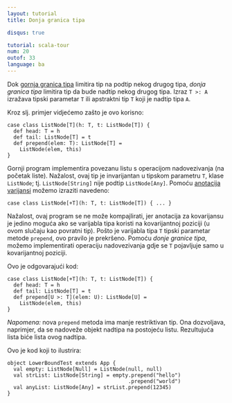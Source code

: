 ```yaml
---
layout: tutorial
title: Donja granica tipa

disqus: true

tutorial: scala-tour
num: 20
outof: 33
language: ba
---
```


Dok [gornja granica tipa](upper-type-bounds.html) limitira tip na podtip nekog drugog tipa,
*donja granica tipa* limitira tip da bude nadtip nekog drugog tipa.
Izraz `T >: A` izražava tipski parametar `T` ili apstraktni tip `T` koji je nadtip tipa `A`.

Kroz slj. primjer vidjećemo zašto je ovo korisno:

    case class ListNode[T](h: T, t: ListNode[T]) {
      def head: T = h
      def tail: ListNode[T] = t
      def prepend(elem: T): ListNode[T] =
        ListNode(elem, this)
    }

Gornji program implementira povezanu listu s operacijom nadovezivanja (na početak liste).
Nažalost, ovaj tip je invarijantan u tipskom parametru `T`, klase `ListNode`;
tj. `ListNode[String]` nije podtip `ListNode[Any]`.
Pomoću [anotacija varijansi](variances.html) možemo izraziti navedeno:

    case class ListNode[+T](h: T, t: ListNode[T]) { ... }

Nažalost, ovaj program se ne može kompajlirati, jer anotacija za kovarijansu je jedino moguća ako se varijabla tipa koristi na kovarijantnoj poziciji (u ovom slučaju kao povratni tip).
Pošto je varijabla tipa `T` tipski parametar metode `prepend`, ovo pravilo je prekršeno.
Pomoću *donje granice tipa*, možemo implementirati operaciju nadovezivanja gdje se `T` pojavljuje samo u kovarijantnoj poziciji.

Ovo je odgovarajući kod:

    case class ListNode[+T](h: T, t: ListNode[T]) {
      def head: T = h
      def tail: ListNode[T] = t
      def prepend[U >: T](elem: U): ListNode[U] =
        ListNode(elem, this)
    }

_Napomena:_ nova `prepend` metoda ima manje restriktivan tip.
Ona dozvoljava, naprimjer, da se nadoveže objekt nadtipa na postojeću listu.
Rezultujuća lista biće lista ovog nadtipa.

Ovo je kod koji to ilustrira:

    object LowerBoundTest extends App {
      val empty: ListNode[Null] = ListNode(null, null)
      val strList: ListNode[String] = empty.prepend("hello")
                                           .prepend("world")
      val anyList: ListNode[Any] = strList.prepend(12345)
    }

